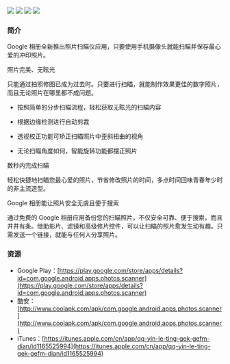 ![](https://lh3.googleusercontent.com/7A2rHNvmkrQUjalxrI1uajIWB5G5UTjoAEV7Vtti4sBWcRXzZJIHhiqP2eJ9u7imKg=w720-h310-rw)
![](https://lh3.googleusercontent.com/pMlp5mioAO1F1vAvMKOXanfCqPMJp6QeLQThJKszAx-McBmKFtXuMThKGSn2EQMWHpzg=w720-h310-rw)
![](https://lh3.googleusercontent.com/D-4zwibJz11bzh6JZHNeSdT6qfavLQlRWJHkzDVC58MnuTAlIYHhEjg8S5oEuo1dn4qk=w720-h310-rw)
![](https://lh3.googleusercontent.com/cFaWTzaelWZdZmUZ2yTeDaSo5dDK19LgBf7JtSOm93nm3_ncrC0w4T5oeFky6xg-ctI=w720-h310-rw)

### 简介

Google 相册全新推出照片扫瞄仪应用，只要使用手机摄像头就能扫瞄并保存最心爱的冲印照片。

照片完美、无眩光

只能通过拍照修图已成为过去时。只要进行扫瞄，就能制作效果更佳的数字照片，而且无论照片在哪里都不成问题。

- 按照简单的分步扫瞄流程，轻松获取无眩光的扫瞄内容

- 根据边缘检测进行自动剪裁

- 透视校正功能可矫正扫瞄照片中歪斜扭曲的视角

- 无论扫瞄角度如何，智能旋转功能都摆正照片

数秒内完成扫瞄

轻松快捷地扫瞄您最心爱的照片，节省修改照片的时间，多点时间回味青春年少时的非主流造型。

Google 相册能让照片安全无虞且便于搜索

通过免费的 Google 相册应用备份您的扫瞄照片，不仅安全可靠、便于搜索，而且井井有条。借助影片、滤镜和高级修片控件，可以让扫瞄的照片愈发生动有趣。只需发送一个链接，就能与任何人分享照片。

### 资源

* Google Play：[https://play.google.com/store/apps/details?id=com.google.android.apps.photos.scanner](https://play.google.com/store/apps/details?id=com.google.android.apps.photos.scanner)
* 酷安：[http://www.coolapk.com/apk/com.google.android.apps.photos.scanner](http://www.coolapk.com/apk/com.google.android.apps.photos.scanner)
* iTunes：[https://itunes.apple.com/cn/app/qq-yin-le-ting-gek-gefm-dian/id1165525994](https://itunes.apple.com/cn/app/qq-yin-le-ting-gek-gefm-dian/id1165525994)
